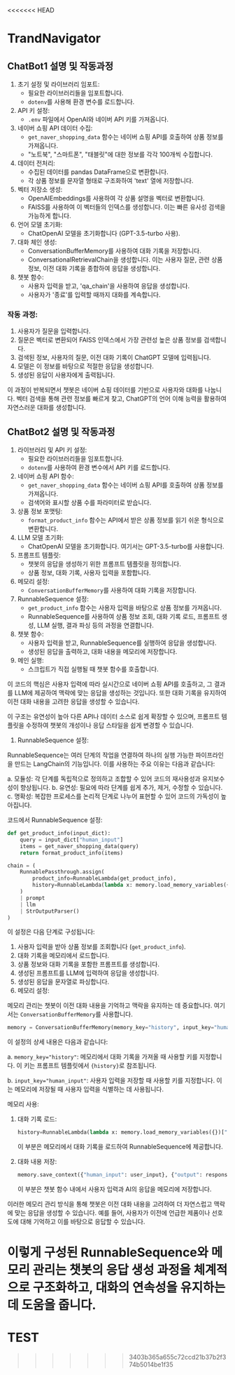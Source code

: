 <<<<<<< HEAD
# TrandNavigator

## ChatBot1 설명 및 작동과정
1. 초기 설정 및 라이브러리 임포트:
    - 필요한 라이브러리들을 임포트합니다.
    - `dotenv`를 사용해 환경 변수를 로드합니다.
2. API 키 설정:
    - `.env` 파일에서 OpenAI와 네이버 API 키를 가져옵니다.
3. 네이버 쇼핑 API 데이터 수집:
    - `get_naver_shopping_data` 함수는 네이버 쇼핑 API를 호출하여 상품 정보를 가져옵니다.
    - "노트북", "스마트폰", "태블릿"에 대한 정보를 각각 100개씩 수집합니다.
4. 데이터 전처리:
    - 수집된 데이터를 pandas DataFrame으로 변환합니다.
    - 각 상품 정보를 문자열 형태로 구조화하여 'text' 열에 저장합니다.
5. 벡터 저장소 생성:
    - OpenAIEmbeddings를 사용하여 각 상품 설명을 벡터로 변환합니다.
    - FAISS를 사용하여 이 벡터들의 인덱스를 생성합니다. 이는 빠른 유사성 검색을 가능하게 합니다.
6. 언어 모델 초기화:
    - ChatOpenAI 모델을 초기화합니다 (GPT-3.5-turbo 사용).
7. 대화 체인 생성:
    - ConversationBufferMemory를 사용하여 대화 기록을 저장합니다.
    - ConversationalRetrievalChain을 생성합니다. 이는 사용자 질문, 관련 상품 정보, 이전 대화 기록을 종합하여 응답을 생성합니다.
8. 챗봇 함수:
    - 사용자 입력을 받고, 'qa_chain'을 사용하여 응답을 생성합니다.
    - 사용자가 '종료'를 입력할 때까지 대화를 계속합니다.

### 작동 과정:

1. 사용자가 질문을 입력합니다.
2. 질문은 벡터로 변환되어 FAISS 인덱스에서 가장 관련성 높은 상품 정보를 검색합니다.
3. 검색된 정보, 사용자의 질문, 이전 대화 기록이 ChatGPT 모델에 입력됩니다.
4. 모델은 이 정보를 바탕으로 적절한 응답을 생성합니다.
5. 생성된 응답이 사용자에게 출력됩니다.

이 과정이 반복되면서 챗봇은 네이버 쇼핑 데이터를 기반으로 사용자와 대화를 나눕니다. 벡터 검색을 통해 관련 정보를 빠르게 찾고, ChatGPT의 언어 이해 능력을 활용하여 자연스러운 대화를 생성합니다.

## ChatBot2 설명 및 작동과정
1. 라이브러리 및 API 키 설정:
    - 필요한 라이브러리들을 임포트합니다.
    - `dotenv`를 사용하여 환경 변수에서 API 키를 로드합니다.
2. 네이버 쇼핑 API 함수:
    - `get_naver_shopping_data` 함수는 네이버 쇼핑 API를 호출하여 상품 정보를 가져옵니다.
    - 검색어와 표시할 상품 수를 파라미터로 받습니다.
3. 상품 정보 포맷팅:
    - `format_product_info` 함수는 API에서 받은 상품 정보를 읽기 쉬운 형식으로 변환합니다.
4. LLM 모델 초기화:
    - ChatOpenAI 모델을 초기화합니다. 여기서는 GPT-3.5-turbo를 사용합니다.
5. 프롬프트 템플릿:
    - 챗봇의 응답을 생성하기 위한 프롬프트 템플릿을 정의합니다.
    - 상품 정보, 대화 기록, 사용자 입력을 포함합니다.
6. 메모리 설정:
    - `ConversationBufferMemory`를 사용하여 대화 기록을 저장합니다.
7. RunnableSequence 설정:
    - `get_product_info` 함수는 사용자 입력을 바탕으로 상품 정보를 가져옵니다.
    - RunnableSequence를 사용하여 상품 정보 조회, 대화 기록 로드, 프롬프트 생성, LLM 실행, 결과 파싱 등의 과정을 연결합니다.
8. 챗봇 함수:
    - 사용자 입력을 받고, RunnableSequence를 실행하여 응답을 생성합니다.
    - 생성된 응답을 출력하고, 대화 내용을 메모리에 저장합니다.
9. 메인 실행:
    - 스크립트가 직접 실행될 때 챗봇 함수를 호출합니다.

이 코드의 핵심은 사용자 입력에 따라 실시간으로 네이버 쇼핑 API를 호출하고, 그 결과를 LLM에 제공하여 맥락에 맞는 응답을 생성하는 것입니다. 또한 대화 기록을 유지하여 이전 대화 내용을 고려한 응답을 생성할 수 있습니다.

이 구조는 유연성이 높아 다른 API나 데이터 소스로 쉽게 확장할 수 있으며, 프롬프트 템플릿을 수정하여 챗봇의 개성이나 응답 스타일을 쉽게 변경할 수 있습니다.

1. RunnableSequence 설정:

RunnableSequence는 여러 단계의 작업을 연결하여 하나의 실행 가능한 파이프라인을 만드는 LangChain의 기능입니다. 이를 사용하는 주요 이유는 다음과 같습니다:

a. 모듈성: 각 단계를 독립적으로 정의하고 조합할 수 있어 코드의 재사용성과 유지보수성이 향상됩니다.
b. 유연성: 필요에 따라 단계를 쉽게 추가, 제거, 수정할 수 있습니다.
c. 명확성: 복잡한 프로세스를 논리적 단계로 나누어 표현할 수 있어 코드의 가독성이 높아집니다.

코드에서 RunnableSequence 설정:

```python
def get_product_info(input_dict):
    query = input_dict["human_input"]
    items = get_naver_shopping_data(query)
    return format_product_info(items)

chain = (
    RunnablePassthrough.assign(
        product_info=RunnableLambda(get_product_info),
        history=RunnableLambda(lambda x: memory.load_memory_variables({})["history"])
    )
    | prompt
    | llm
    | StrOutputParser()
)

```

이 설정은 다음 단계로 구성됩니다:

1. 사용자 입력을 받아 상품 정보를 조회합니다 (`get_product_info`).
2. 대화 기록을 메모리에서 로드합니다.
3. 상품 정보와 대화 기록을 포함한 프롬프트를 생성합니다.
4. 생성된 프롬프트를 LLM에 입력하여 응답을 생성합니다.
5. 생성된 응답을 문자열로 파싱합니다.
6. 메모리 설정:

메모리 관리는 챗봇이 이전 대화 내용을 기억하고 맥락을 유지하는 데 중요합니다. 여기서는 `ConversationBufferMemory`를 사용합니다.

```python
memory = ConversationBufferMemory(memory_key="history", input_key="human_input")

```

이 설정의 상세 내용은 다음과 같습니다:

a. `memory_key="history"`: 메모리에서 대화 기록을 가져올 때 사용할 키를 지정합니다. 이 키는 프롬프트 템플릿에서 `{history}`로 참조됩니다.

b. `input_key="human_input"`: 사용자 입력을 저장할 때 사용할 키를 지정합니다. 이는 메모리에 저장될 때 사용자 입력을 식별하는 데 사용됩니다.

메모리 사용:

1. 대화 기록 로드:
    
    ```python
    history=RunnableLambda(lambda x: memory.load_memory_variables({})["history"])
    
    ```
    
    이 부분은 메모리에서 대화 기록을 로드하여 RunnableSequence에 제공합니다.
    
2. 대화 내용 저장:
    
    ```python
    memory.save_context({"human_input": user_input}, {"output": response})
    
    ```
    
    이 부분은 챗봇 함수 내에서 사용자 입력과 AI의 응답을 메모리에 저장합니다.
    

이러한 메모리 관리 방식을 통해 챗봇은 이전 대화 내용을 고려하여 더 자연스럽고 맥락에 맞는 응답을 생성할 수 있습니다. 예를 들어, 사용자가 이전에 언급한 제품이나 선호도에 대해 기억하고 이를 바탕으로 응답할 수 있습니다.

이렇게 구성된 RunnableSequence와 메모리 관리는 챗봇의 응답 생성 과정을 체계적으로 구조화하고, 대화의 연속성을 유지하는 데 도움을 줍니다.
=======
# TEST
>>>>>>> 3403b365a655c72ccd21b37b2f374b5014be1f35
